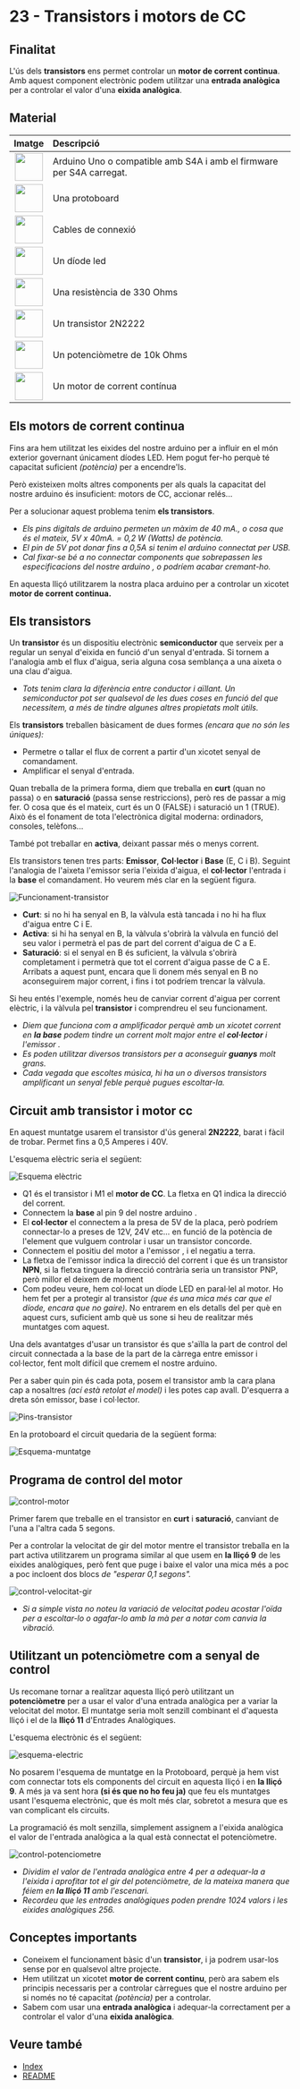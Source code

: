 # 23 - Transistors i motors de CC

## Finalitat

L'ús dels **transistors** ens permet controlar un **motor de corrent continua**. Amb aquest component electrònic podem utilitzar una **entrada analògica** per a controlar el valor d'una **eixida analògica**.

## Material

|                                Imatge                                 | Descripció                                                           |
| :-------------------------------------------------------------------: | :------------------------------------------------------------------- |
|     <img src="./../mat_img/mat_unor3.png" width="50" height="50">     | Arduino Uno o compatible amb S4A i amb el firmware per S4A carregat. |
|  <img src="./../mat_img/mat_protoboard.png" width="50" height="50">   | Una protoboard                                                       |
|    <img src="./../mat_img/mat_dupont.png" width="50" height="50">     | Cables de connexió                                                   |
|      <img src="./../mat_img/mat_led.png" width="50" height="50">      | Un díode led                                                         |
|   <img src="./../mat_img/mat_resis330.png" width="50" height="50">    | Una resistència de 330 Ohms                                          |
|    <img src="./../mat_img/mat_2n2222.jpeg" width="50" height="50">    | Un transistor 2N2222                                                 |
| <img src="./../mat_img/mat_potenciometre.png" width="50" height="50"> | Un potenciòmetre de 10k Ohms                                         |
|   <img src="./../mat_img/mat_motor cc.jpeg" width="50" height="50">   | Un motor de corrent contínua                                         |

## Els motors de corrent continua

Fins ara hem utilitzat les eixides del nostre arduino per a influir en el món exterior governant únicament díodes LED. Hem pogut fer-ho perquè té capacitat suficient _(potència)_ per a encendre'ls.

Però existeixen molts altres components per als quals la capacitat del nostre arduino és insuficient: motors de CC, accionar relés...

Per a solucionar aquest problema tenim **els transistors**.

- _Els pins digitals de arduino permeten un màxim de 40 mA., o cosa que és el mateix, 5V x 40mA. = 0,2 W (Watts) de potència._
- _El pin de 5V pot donar fins a 0,5A si tenim el arduino connectat per USB._
- _Cal fixar-se bé a no connectar components que sobrepassen les especificacions del nostre arduino , o podríem acabar cremant-ho._

En aquesta lliçó utilitzarem la nostra placa arduino per a controlar un xicotet **motor de corrent continua.**

## Els transistors

Un **transistor** és un dispositiu electrònic **semiconductor** que serveix per a regular un senyal d'eixida en funció d'un senyal d'entrada. Si tornem a l'analogia amb el flux d'aigua, seria alguna cosa semblança a una aixeta o una clau d'aigua.

- _Tots tenim clara la diferència entre conductor i aïllant. Un semiconductor pot ser qualsevol de les dues coses en funció del que necessitem, a més de tindre algunes altres propietats molt útils._

Els **transistors** treballen bàsicament de dues formes _(encara que no són les úniques):_

- Permetre o tallar el flux de corrent a partir d'un xicotet senyal de comandament.
- Amplificar el senyal d'entrada.

Quan treballa de la primera forma, diem que treballa en **curt** (quan no passa) o en **saturació** (passa sense restriccions), però res de passar a mig fer. O cosa que és el mateix, curt és un 0 (FALSE) i saturació un 1 (TRUE). Això és el fonament de tota l'electrònica
digital moderna: ordinadors, consoles, telèfons...

També pot treballar en **activa**, deixant passar més o menys corrent.

Els transistors tenen tres parts: **Emissor**, **Col·lector** i **Base** (E, C i B). Seguint l'analogia de l'aixeta l'emissor seria l'eixida d'aigua, el **col·lector** l'entrada i la **base** el comandament. Ho veurem més clar en la següent figura.

![Funcionament-transistor](Imatges/s4a_23_01.png)

- **Curt**: si no hi ha senyal en B, la vàlvula està tancada i no hi ha flux d'aigua entre C i E.
- **Activa**: si hi ha senyal en B, la vàlvula s'obrirà la vàlvula en funció del seu valor i permetrà el pas de part del corrent d'aigua de C a E.
- **Saturació**: si el senyal en B és suficient, la vàlvula s'obrirà completament i permetrà que tot el corrent d'aigua passe de C a E. Arribats a aquest punt, encara que li donem més senyal en B no aconseguirem major corrent, i fins i tot podríem trencar la vàlvula.

Si heu entés l'exemple, només heu de canviar corrent d'aigua per corrent elèctric, i la vàlvula pel **transistor** i comprendreu el seu funcionament.

- _Diem que funciona com a amplificador perquè amb un xicotet corrent en **la base** podem tindre un corrent molt major entre el **col·lector** i l'emissor ._
- _Es poden utilitzar diversos transistors per a aconseguir **guanys** molt grans._
- _Cada vegada que escoltes música, hi ha un o diversos transistors amplificant un senyal feble perquè pugues escoltar-la._

## Circuit amb transistor i motor cc

En aquest muntatge usarem el transistor d'ús general **2N2222**, barat i fàcil de trobar. Permet fins a 0,5 Amperes i 40V.

L'esquema elèctric seria el següent:

![Esquema elèctric](Imatges/s4a_23_02.png)

- Q1 és el transistor i M1 el **motor de CC**. La fletxa en Q1 indica la direcció del corrent.
- Connectem la **base** al pin 9 del nostre arduino .
- El **col·lector** el connectem a la presa de 5V de la placa, però podríem connectar-lo a preses de 12V, 24V etc... en funció de la potència de l'element que vulguem controlar i usar un transistor concorde.
- Connectem el positiu del motor a l'emissor , i el negatiu a terra.
- La fletxa de l'emissor indica la direcció del corrent i que és un transistor **NPN**, si la fletxa tinguera la direcció contrària seria un transistor PNP, però millor el deixem de moment
- Com podeu veure, hem col·locat un díode LED en paral·lel al motor. Ho hem fet per a protegir al transistor _(que és una mica més car que el díode, encara que no gaire)._ No entrarem en els detalls del per què en aquest curs, suficient amb què us sone si heu de realitzar més muntatges com aquest.

Una dels avantatges d'usar un transistor és que s'aïlla la part de control del circuit connectada a la base de la part de la càrrega entre emissor i col·lector, fent molt difícil que cremem el nostre arduino.

Per a saber quin pin és cada pota, posem el transistor amb la cara plana cap a nosaltres _(ací està retolat el model)_ i les potes cap avall. D'esquerra a dreta són emissor, base i col·lector.

![Pins-transistor](Imatges/s4a_23_03.jpg)

En la protoboard el circuit quedaria de la següent forma:

![Esquema-muntatge](Imatges/s4a_23_04.png)

## Programa de control del motor

![control-motor](Imatges/s4a_23_05.png)

Primer farem que treballe en el transistor en **curt** i **saturació**, canviant de l'una a l'altra cada 5 segons.

Per a controlar la velocitat de gir del motor mentre el transistor treballa en la part activa utilitzarem un programa similar al que usem en **la lliçó 9** de les eixides analògiques, però fent que puge i baixe el valor una mica més a poc a poc incloent dos blocs _de "esperar 0,1 segons"._

![control-velocitat-gir](Imatges/s4a_23_06.png)

- _Si a simple vista no noteu la variació de velocitat podeu acostar l'oïda per a escoltar-lo o agafar-lo amb la mà per a notar com canvia la vibració._

## Utilitzant un potenciòmetre com a senyal de control

Us recomane tornar a realitzar aquesta lliçó però utilitzant un **potenciòmetre** per a usar el valor d'una entrada analògica per a variar la velocitat del motor. El muntatge seria molt senzill combinant el d'aquesta lliçó i el de la **lliçó 11** d'Entrades Analògiques.

L'esquema electrònic és el següent:

![esquema-electric](Imatges/s4a_23_07.png)

No posarem l'esquema de muntatge en la Protoboard, perquè ja hem vist com connectar tots els components del circuit en aquesta lliçó i en **la lliçó 9**. A més ja va sent hora **(si és que no ho feu ja)** que feu els muntatges usant l'esquema electrònic, que és molt més clar, sobretot a mesura que es van complicant els circuits.

La programació és molt senzilla, simplement assignem a l'eixida analògica el valor de l'entrada analògica a la qual està connectat el potenciòmetre.

![control-potenciometre](Imatges/s4a_23_08.png)

- _Dividim el valor de l'entrada analògica entre 4 per a adequar-la a l'eixida i aprofitar tot el gir del potenciòmetre, de la mateixa manera que féiem en **la lliçó 11** amb l'escenari._
- _Recordeu que les entrades analògiques poden prendre 1024 valors i les eixides analògiques 256._

## Conceptes importants

- Coneixem el funcionament bàsic d'un **transistor**, i ja podrem usar-los sense por en qualsevol altre projecte.
- Hem utilitzat un xicotet **motor de corrent continu**, però ara sabem els principis necessaris per a controlar càrregues que el nostre arduino per si només no té capacitat _(potència)_ per a
  controlar.
- Sabem com usar una **entrada analògica** i adequar-la correctament per a controlar el valor d'una **eixida analògica**.

## Veure també

- [Index](../Index.md)
- [README](../README.md)

